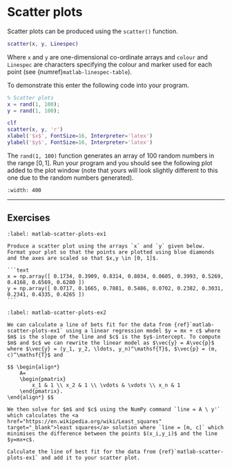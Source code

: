 # Scatter plots

Scatter plots can be produced using the `scatter()` function.

```matlab
scatter(x, y, Linespec)
```

Where `x` and `y` are one-dimensional co-ordinate arrays and `colour` and `Linespec` are characters specifying the colour and marker used for each point (see {numref}`matlab-linespec-table`).

To demonstrate this enter the following code into your program.

```matlab
% Scatter plots
x = rand(1, 100);
y = rand(1, 100);

clf
scatter(x, y, 'r')
xlabel('$x$', FontSize=16, Interpreter='latex')
ylabel('$y$', FontSize=16, Interpreter='latex')
```

The `rand(1, 100)` function generates an array of 100 random numbers in the range $[0, 1]$. Run your program and you should see the following plot added to the plot window (note that yours will look slightly different to this one due to the random numbers generated).

```{figure} ../_images/13_Scatter_plot_1.png
:width: 400
```

---

## Exercises

````{exercise}
:label: matlab-scatter-plots-ex1

Produce a scatter plot using the arrays `x` and `y` given below. Format your plot so that the points are plotted using blue diamonds and the axes are scaled so that $x,y \in [0, 1]$. 

```text
x = np.array([ 0.1734, 0.3909, 0.8314, 0.8034, 0.0605, 0.3993, 0.5269, 0.4168, 0.6569, 0.6280 ])
y = np.array([ 0.0717, 0.1665, 0.7881, 0.5486, 0.0702, 0.2382, 0.3031, 0.2341, 0.4335, 0.4265 ])
```

````

````{exercise}
:label: matlab-scatter-plots-ex2

We can calculate a line of bets fit for the data from {ref}`matlab-scatter-plots-ex1` using a linear regression model $y = mx + c$ where $m$ is the slope of the line and $c$ is the $y$-intercept. To compute $m$ and $c$ we can rewrite the linear model as $\vec{y} = A\vec{p}$ where $\vec{y} = (y_1, y_2, \ldots, y_n)^\mathsf{T}$, $\vec{p} = (m, c)^\mathsf{T}$ and

$$ \begin{align*}
    A= 
    \begin{pmatrix} 
        x_1 & 1 \\ x_2 & 1 \\ \vdots & \vdots \\ x_n & 1 
    \end{pmatrix}.
\end{align*} $$

We then solve for $m$ and $c$ using the NumPy command `line = A \ y'` which calculates the <a href="https://en.wikipedia.org/wiki/Least_squares" target="_blank">least squares</a> solution where `line = [m, c]` which minimises the difference between the points $(x_i,y_i)$ and the line $y=mx+c$.

Calculate the line of best fit for the data from {ref}`matlab-scatter-plots-ex1` and add it to your scatter plot.
````
